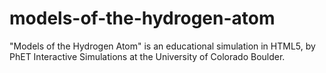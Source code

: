 # models-of-the-hydrogen-atom
"Models of the Hydrogen Atom" is an educational simulation in HTML5, by PhET Interactive Simulations at the University of Colorado Boulder.
